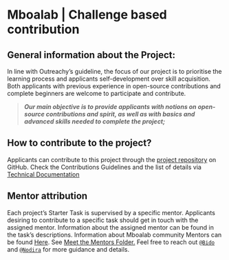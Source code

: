 # Mboalab | Challenge based contribution

## General information about the Project:

In line with Outreachy’s guideline, the focus of our project is to prioritise the learning process and applicants self-development over skill acquisition. 
Both applicants with previous experience in open-source contributions and complete beginners are welcome to participate and contribute. 

>**_Our main objective is to provide applicants with notions on open-source contributions and spirit, as well as with basics and advanced skills needed to complete the project;_**

## How to contribute to the project?
Applicants can contribute to this project through the [project repository](https://github.com/Mboalab/Mboalab_Outreachy-May-Aug-2022/tree/main/Project%20Contribution%20Information) on GitHub. 
Check the Contributions Guidelines and the list of details via [Technical Documentation](https://docs.google.com/document/d/1fzB-AcfYNnsvqBlwyJZJR1SfuvpjYxxpONnv13bPGqg/edit?usp=sharing)

## Mentor attribution
Each project’s Starter Task is supervised by a specific mentor. Applicants desiring to contribute to a specific task should get in touch with the assigned mentor. 
Information about the assigned mentor can be found in the task’s descriptions.
Information about Mboalab community Mentors can be found [Here](https://github.com/Mboalab/Mboalab_Outreachy-May-Aug-2022/blob/main/Meet%20the%20Mentors/README.md).
See [Meet the Mentors Folder.](https://github.com/Mboalab/Mboalab_Outreachy-May-Aug-2022/tree/main/Meet%20the%20Mentors)
Feel free to reach out [`@Bido`](https://github.com/agossoubido2021) and [`@Nodira`](https://github.com/NodiraIbrogimova) for more guidance and details.
